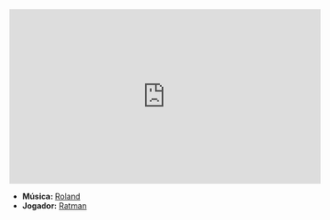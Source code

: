 <iframe width="560" height="315" src="https://www.youtube.com/embed/AYiyBk8GIVE?si=wQHjpg9yPAh_-fpg" title="YouTube video player" frameborder="0" allow="accelerometer; autoplay; clipboard-write; encrypted-media; gyroscope; picture-in-picture; web-share" referrerpolicy="strict-origin-when-cross-origin" allowfullscreen></iframe>

- **Música:** [Roland](../Músicas/Roland.md)
- **Jogador:** [Ratman](content/Jogadores/Ratman.md)